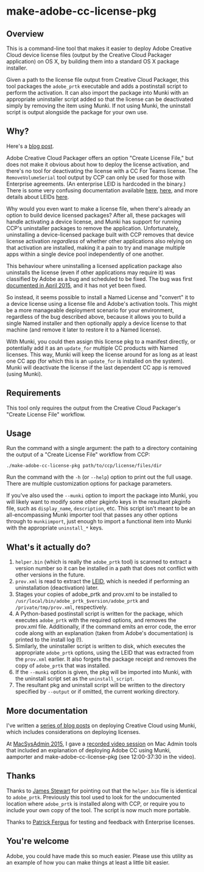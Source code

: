 # make-adobe-cc-license-pkg

## Overview

This is a command-line tool that makes it easier to deploy Adobe Creative Cloud device license files (output by the Creative Cloud Packager application) on OS X, by building them into a standard OS X package installer.

Given a path to the license file output from Creative Cloud Packager, this tool packages the `adobe_prtk` executable and adds a postinstall script to perform the activation. It can also import the package into Munki with an appropriate uninstaller script added so that the license can be deactivated simply by removing the item using Munki. If not using Munki, the uninstall script is output alongside the package for your own use.

## Why?

Here's a [blog post](http://macops.ca/adobe-creative-cloud-deployment-packaging-a-license-file).

Adobe Creative Cloud Packager offers an option "Create License File," but does not make it obvious about how to deploy the license activation, and there's no tool for deactivating the license with a CC For Teams license. The `RemoveVolumeSerial` tool output by CCP can only be used for those with Enterprise agreements. (An enterprise LEID is hardcoded in the binary.) There is some very confusing documentation available [here](https://helpx.adobe.com/creative-cloud/packager/create-license-file.html), [here](https://helpx.adobe.com/creative-cloud/packager/provisioning-toolkit-enterprise.html), and more details about LEIDs [here](https://helpx.adobe.com/content/help/en/creative-cloud/packager/creative-cloud-licensing-identifiers.html).

Why would you even want to make a license file, when there's already an option to build device licensed packages? After all, these packages will handle activating a device license, and Munki has support for running CCP's uninstaller packages to remove the application. Unfortunately, uninstalling a device-licensed package built with CCP removes that device license activation _regardless_ of whether other applications also relying on that activation are installed, making it a pain to try and manage multiple apps within a single device pool independently of one another.

This behaviour where uninstalling a licensed application package also uninstalls the license (even if other applications may require it) was classified by Adobe as a bug and scheduled to be fixed. The bug was first [documented in April 2015](https://twitter.com/Adobe_ITToolkit/status/591361032905433088), and it has not yet been fixed.

So instead, it seems possible to install a Named License and "convert" it to a device license using a license file and Adobe's activation tools. This might be a more manageable deployment scenario for your environment, regardless of the bug described above, because it allows you to build a single Named installer and then optionally apply a device license to that machine (and remove it later to restore it to a Named license).

With Munki, you could then assign this license pkg to a manifest directly, or potentially add it as an `update_for` multiple CC products with Named licenses. This way, Munki will keep the license around for as long as at least one CC app (for which this is an `update_for` is installed on the system). Munki will deactivate the license if the last dependent CC app is removed (using Munki).

## Requirements

This tool only requires the output from the Creative Cloud Packager's "Create License File" workflow.

## Usage

Run the command with a single argument: the path to a directory containing the output of a "Create License File" workflow from CCP:

```
./make-adobe-cc-license-pkg path/to/ccp/license/files/dir
```

Run the command with the `-h` (or `--help`) option to print out the full usage. There are multiple customization options for package parameters.

If you've also used the `--munki` option to import the package into Munki, you will likely want to modify some other pkginfo keys in the resultant pkginfo file, such as `display_name`, `description`, etc. This script isn't meant to be an all-encompassing Munki importer tool that passes any other options through to `munkiimport`, just enough to import a functional item into Munki with the appropriate `uninstall_*` keys.

## What's it actually do?

1. `helper.bin` (which is really the `adobe_prtk` tool) is scanned to extract a version number so it can be installed in a path that does not conflict with other versions in the future.
1. `prov.xml` is read to extract the [LEID](https://helpx.adobe.com/content/help/en/creative-cloud/packager/creative-cloud-licensing-identifiers.html), which is needed if performing an uninstallation (deactivation) later.
1. Stages your copies of adobe_prtk and prov.xml to be installed to `/usr/local/bin/adobe_prtk_$version/adobe_prtk` and `/private/tmp/prov.xml`, respectively.
1. A Python-based postinstall script is written for the package, which executes `adobe_prtk` with the required options, and removes the prov.xml file. Additionally, if the command emits an error code, the error code along with an explanation (taken from Adobe's documentation) is printed to the install log (!).
1. Similarly, the uninstaller script is written to disk, which executes the appropriate `adobe_prtk` options, using the LEID that was extracted from the `prov.xml` earlier. It also forgets the package receipt and removes the copy of `adobe_prtk` that was installed.
1. If the `--munki` option is given, the pkg will be imported into Munki, with the uninstall script set as the `uninstall_script`.
1. The resultant pkg and uninstall script will be written to the directory specified by `--output` or if omitted, the current working directory.

## More documentation

I've written a [series of blog posts](https://macops.ca/tag/creative-cloud) on deploying Creative Cloud using Munki, which includes considerations on deploying licenses.

At [MacSysAdmin 2015](http://macsysadmin.se/2015/Home.html), I gave a [recorded video session](http://docs.macsysadmin.se/2015/video/Day1Session4.mp4) on Mac Admin tools that included an explanation of deploying Adobe CC using Munki, aamporter and make-adobe-cc-license-pkg (see 12:00-37:30 in the video).

## Thanks

Thanks to [James Stewart](https://github.com/jgstew) for pointing out that the `helper.bin` file is identical to `adobe_prtk`. Previously this tool used to look for the undocumented location where `adobe_prtk` is installed along with CCP, or require you to include your own copy of the tool. The script is now much more portable.

Thanks to [Patrick Fergus](https://foigus.wordpress.com) for testing and feedback with Enterprise licenses.

## You're welcome

Adobe, you could have made this so much easier. Please use this utility as an example of how you can make things at least a little bit easier.
